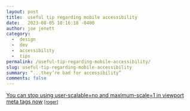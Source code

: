 ```yaml
---
layout: post
title:  useful tip regarding mobile accessibility
date:   2023-08-05 10:16:18 -0400
author: joe jenett
category:
  -  design
  -  dev
  -  accessibility
  -  tips
permalink: /useful-tip-regarding-mobile-accessibility/
slug: useful-tip-regarding-mobile-accessibility
summary: “...they’re bad for accessibility”
comments: false
---
```

<a title="You can stop using user-scalable=no and maximum-scale=1 in viewport meta tags now - lukeplant.me.uk" href="https://lukeplant.me.uk/blog/posts/you-can-stop-using-user-scalable-no-and-maximum-scale-1-in-viewport-meta-tags-now/">You can stop using user-scalable=no and maximum-scale=1 in viewport meta tags now</a> <small>[<a href="https://pinboard.in/u:roger">roger</a>]</small>

<a href="https://brid.gy/publish/mastodon"></a>